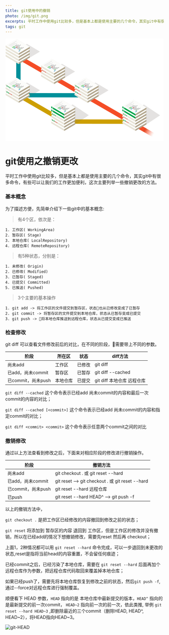 ```yaml
---
title: git使用中的撤销
photo: /img/git.png
excerpts: 平时工作中使用git比较多，但是基本上都是使用主要的几个命令，其实git中有很多命令。 
tags: git
---
```


![图片内容](/img/git.png)

# git使用之撤销更改

平时工作中使用git比较多，但是基本上都是使用主要的几个命令，其实git中有很多命令，有些可以让我们的工作更加便利，这次主要列举一些撤销更改的方法。

### 基本概念

为了描述方便，先简单介绍下一些git中的基本概念:

> 有4个区，依次是：

    1. 工作区( WorkingArea)
    2. 暂存区( Stage)
    3. 本地仓库( LocalRepository)
    4. 远程仓库( RemoteRepository)

> 有5种状态，分别是：

    1. 未修改( Origin)
    2. 已修改( Modified)
    3. 已暂存( Staged)
    4. 已提交( Committed)
    5. 已推送( Pushed)

> 3个主要的基本操作

    1. git add -> 将工作区的文件提交到暂存区，状态也从已修改变成了已暂存
    2. git commit -> 将暂存区的文件提交到本地仓库，状态从已暂存变成已提交
    3. git push -> 将本地仓库推送到远程仓库，状态从已提交变成已推送

### 检查修改

git diff 可以查看文件修改前后的对比，在不同的阶段，需要带上不同的参数。

| 阶段      | 所在区    | 状态      | diff方法   |
|---------- |-------- |---------- |---------------- |
| 尚未add   | 工作区 | 已修改  | git diff   |
| 已add，尚未commit |  暂存区  | 已暂存 | git diff --cached |
| 已commit，尚未push   | 本地仓库 | 已提交  | git diff 本地仓库 远程仓库   |

```git diff --cached``` 这个命令表示已经add 尚未commit的内容和最后一次commit的内容的对比；

```git diff --cached [<commit>]``` 这个命令表示已经add 尚未commit的内容和指定commit的对比；

```git diff <commit> <commit>``` 这个命令表示任意两个commit之间的对比


### 撤销修改

通过以上方法查看到修改之后，下面来对相应阶段的修改进行撤销操作。

| 阶段      | 撤销方法   |
|---------- |---------------- |
| 尚未add   |  git checkout . 或 git reset --hard   |
| 已add，尚未commit | git reset --> git checkout . 或 git reset --hard |
| 已commit，尚未push   | git reset --hard 远程仓库   |
| 已push   | git reset --hard HEAD^ --> git push -f  |

以上的撤销方法中， 

```git checkout .``` 是把工作区已经修改的内容撤回到修改之前的状态；

```git reset``` 将添加到 暂存区的内容 退回到 工作区，但是工作区的修改并没有撤销，所以在已经add的情况下想撤销修改，需要先reset 然后再 checkout；

上面1，2种情况都可以用 ```git reset --hard``` 命令完成，可以一步退回到未更改的状态,reset是指将当前head的内容重置，不会留任何痕迹；

已经commit之后，已经污染了本地仓库，需要在 ```git reset --hard``` 后面再加个远程仓库作为参数，把远程仓库代码取回来覆盖掉本地仓库；

如果已经push了，需要先将本地仓库恢复到修改之前的状态，然后```git push -f```,通过--force对远程仓库进行强制覆盖。

顺便看下 HEAD 参数，```HEAD``` 指向的是 本地仓库中最新提交的版本，```HEAD^``` 指向的是最新提交的前一次commit， ```HEAD~2``` 指向前一次的前一次，依此类推, 举例 ```git reset --hard HEAD~3``` ,即删除最近的三个commit（删除HEAD, HEAD^, HEAD~2），将HEAD指向HEAD~3。

![git-HEAD](/img/git-HEAD.png)